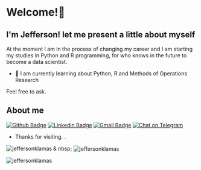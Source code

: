 
<!--
**jeffersonklamas/jeffersonklamas** is a ✨ _special_ ✨ repository because its `README.md` (this file) appears on your GitHub profile.

Here are some ideas to get you started:

- 🔭 I’m currently working on ...
- 🌱 I’m currently learning ...
- 👯 I’m looking to collaborate on ...
- 🤔 I’m looking for help with ...
- 💬 Ask me about ...
- 📫 How to reach me: ...
- 😄 Pronouns: ...
- ⚡ Fun fact: ...
-->

# Welcome!👋

## I'm Jefferson! let me present a little about myself

At the moment I am in the process of changing my career and I am starting my studies in Python and R programming, for who knows in the future to become a data scientist.

- 🌱 I am currently learning about Python, R and Methods of Operations Research

Feel free to ask.


## About me 
[![Github Badge](https://img.shields.io/badge/-Github-000?style=flat-square&logo=Github&logoColor=white&link=https://github.com/jeffersonklamas)](https://github.com/jeffersonklamas)
[![Linkedin Badge](https://img.shields.io/badge/-LinkedIn-blue?style=flat-square&logo=Linkedin&logoColor=white&link=https://www.linkedin.com/in/jeffersonklamasmarzani/)](https://www.linkedin.com/in/jeffersonklamasmarzani/)
[![Gmail Badge](https://img.shields.io/badge/-Gmail-c14438?style=flat-square&logo=Gmail&logoColor=white&link=mailto:jeffersonklamas@gmail.com)](mailto:jeffersonklamas@gmail.com)
[![Chat on Telegram](https://img.shields.io/badge/Chat%20on-Telegram-brightgreen.svg)](https://t.me/joinchat/jeffersonklamas)
 
- Thanks for visiting. 
.


<p> <img align = "left" src = "https://github-readme-stats.vercel.app/api/top-langs?username=jeffersonklamas&show_icons=true&locale=en&layout=compact" alt = "jeffersonklamas" /> </p>

<p> & nbsp; <img align = "center" src = "https://github-readme-stats.vercel.app/api?username=jeffersonklamas&show_icons=true&locale=en" alt = "jeffersonklamas" /> </p>

<p> <img align = "center" src = "https://github-readme-streak-stats.herokuapp.com/?user=jeffersonklamas&" alt = "jeffersonklamas" /> </p>
